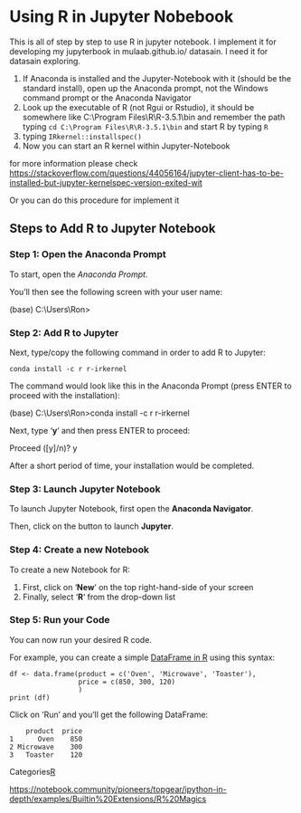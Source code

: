 

# Using R in Jupyter Nobebook

This is all of step by step to use R in jupyter notebook. I implement it for developing my jupyterbook in mulaab.github.io/ datasain. I need it for datasain exploring. 



1. If Anaconda is installed and the Jupyter-Notebook with it (should be the standard install), open up the Anaconda prompt, not the Windows command prompt or the Anaconda Navigator
2. Look up the executable of R (not Rgui or Rstudio), it should be somewhere like C:\Program Files\R\R-3.5.1\bin and remember the path typing `cd C:\Program Files\R\R-3.5.1\bin` and start R by typing `R`
3. typing `IRkernel::installspec()`
4. Now you can start an R kernel within Jupyter-Notebook

 for more information please check https://stackoverflow.com/questions/44056164/jupyter-client-has-to-be-installed-but-jupyter-kernelspec-version-exited-wit



Or you can do this procedure for  implement it

## Steps to Add R to Jupyter Notebook

### Step 1: Open the Anaconda Prompt

To start, open the *Anaconda Prompt*.

You’ll then see the following screen with your user name:

(base) C:\Users\Ron>

### Step 2: Add R to Jupyter

Next, type/copy the following command in order to add R to Jupyter:

```
conda install -c r r-irkernel
```

The command would look like this in the Anaconda Prompt (press ENTER to proceed with the installation):

(base) C:\Users\Ron>conda install -c r r-irkernel

Next, type ‘**y**‘ and then press ENTER to proceed:

Proceed ([y]/n)? y

After a short period of time, your installation would be completed.

### Step 3: Launch Jupyter Notebook

To launch Jupyter Notebook, first open the **Anaconda Navigator**.

Then, click on the button to launch **Jupyter**.

### Step 4: Create a new Notebook

To create a new Notebook for R:

1. First, click on ‘**New**‘ on the top right-hand-side of your screen
2. Finally, select ‘**R**‘ from the drop-down list

### Step 5: Run your Code

You can now run your desired R code.

For example, you can create a simple [DataFrame in R](https://datatofish.com/create-dataframe-in-r/) using this syntax:

```
df <- data.frame(product = c('Oven', 'Microwave', 'Toaster'),
                 price = c(850, 300, 120)
                 )
print (df)
```

Click on ‘Run’ and you’ll get the following DataFrame:

```
    product  price
1      Oven    850
2 Microwave    300
3   Toaster    120
```

Categories[R](https://datatofish.com/category/r/)



https://notebook.community/pioneers/topgear/ipython-in-depth/examples/Builtin%20Extensions/R%20Magics

